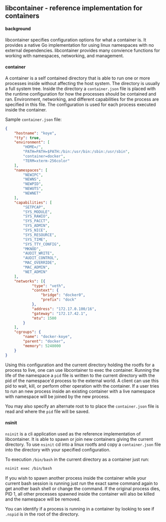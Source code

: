 ## libcontainer - reference implementation for containers

#### background

libcontainer specifies configuration options for what a container is.  It provides a native Go implementation 
for using linux namespaces with no external dependencies.  libcontainer provides many convience functions for working with namespaces, networking, and management.  


#### container
A container is a self contained directory that is able to run one or more processes inside without 
affecting the host system.  The directory is usually a full system tree.  Inside the directory
a `container.json` file is placed with the runtime configuration for how the processes 
should be contained and ran.  Environment, networking, and different capabilities for the 
process are specified in this file.  The configuration is used for each process executed inside the container.

Sample `container.json` file:
```json
{
    "hostname": "koye",
    "tty": true,
    "environment": [
        "HOME=/",
        "PATH=PATH=$PATH:/bin:/usr/bin:/sbin:/usr/sbin",
        "container=docker",
        "TERM=xterm-256color"
    ],
    "namespaces": [
        "NEWIPC",
        "NEWNS",
        "NEWPID",
        "NEWUTS",
        "NEWNET"
    ],
    "capabilities": [
        "SETPCAP",
        "SYS_MODULE",
        "SYS_RAWIO",
        "SYS_PACCT",
        "SYS_ADMIN",
        "SYS_NICE",
        "SYS_RESOURCE",
        "SYS_TIME",
        "SYS_TTY_CONFIG",
        "MKNOD",
        "AUDIT_WRITE",
        "AUDIT_CONTROL",
        "MAC_OVERRIDE",
        "MAC_ADMIN",
        "NET_ADMIN"
    ],
    "networks": [{
            "type": "veth",
            "context": {
                "bridge": "docker0",
                "prefix": "dock"
            },
            "address": "172.17.0.100/16",
            "gateway": "172.17.42.1",
            "mtu": 1500
        }
    ],
    "cgroups": {
        "name": "docker-koye",
        "parent": "docker",
        "memory": 5248000
    }
}
```

Using this configuration and the current directory holding the rootfs for a process to live, one can use libcontainer to exec the container. Running the life of the namespace a `pid` file 
is written to the current directory with the pid of the namespace'd process to the external world.  A client can use this pid to wait, kill, or perform other operation with the container.  If a user tries to run an new process inside an existing container with a live namespace with namespace will be joined by the new process.


You may also specify an alternate root to to place the `container.json` file is read and where the `pid` file will be saved.

#### nsinit

`nsinit` is a cli application used as the reference implementation of libcontainer.  It is able to 
spawn or join new containers giving the current directory.  To use `nsinit` cd into a linux 
rootfs and copy a `container.json` file into the directory with your specified configuration.

To execution `/bin/bash` in the current directory as a container just run:
```bash
nsinit exec /bin/bash
```

If you wish to spawn another process inside the container while your current bash session is 
running just run the exact same command again to get another bash shell or change the command.  If the original process dies, PID 1, all other processes spawned inside the container will also be killed and the namespace will be removed. 

You can identify if a process is running in a container by looking to see if `.nspid` is in the root of the directory.   
